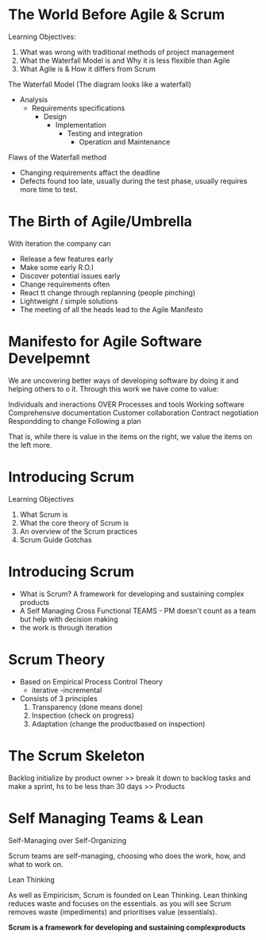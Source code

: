 # The World Before Agile & Scrum

Learning Objectives:
1. What was wrong with traditional methods of project management
2. What the Waterfall Model is and Why it is less flexible than Agile
3. What Agile is & How it differs from Scrum

The Waterfall Model (The diagram looks like a waterfall)
- Analysis
    - Requirements specifications
        - Design
            - Implementation
                - Testing and integration
                    - Operation and Maintenance

Flaws of the Waterfall method
- Changing requirements affact the deadline
- Defects found too late, usually during the test phase, usually requires more time to test.


# The Birth of Agile/Umbrella

With Iteration the company can
- Release a few features early
- Make some early R.O.I
- Discover potential issues early
- Change requirements often
- React tt change through replanning (people pinching) 
- Lightweight / simple solutions
- The meeting of all the heads lead to the Agile Manifesto

# Manifesto for Agile Software Develpemnt

We are uncovering better ways of developing software by doing it and helping others to o it. Through this work we have come to value:

Individuals and ineractions                     OVER                        Processes and tools
Working software                                                            Comprehensive documentation
Customer collaboration                                                      Contract negotiation
Respondding to change                                                       Following a plan

That is, while there is value in the items on the right, we value the items on the left more.

# Introducing Scrum

Learning Objectives
1. What Scrum is
2. What the core theory of Scrum is
3. An overview of the Scrum practices
4. Scrum Guide Gotchas

# Introducing Scrum

- What is Scrum? A framework for developing and sustaining complex products
- A Self Managing Cross Functional TEAMS - PM doesn't count as a team but help with decision making 
- the work is through iteration

# Scrum Theory
- Based on Empirical Process Control Theory
    - iterative
    -incremental
- Consists of 3 principles
    1. Transparency (done means done)
    2. Inspection (check on progress)
    3. Adaptation (change the productbased on inspection)

# The Scrum Skeleton
Backlog initialize by product owner >> break it down to backlog tasks and make a sprint, hs to be less than 30 days >> Products

# Self Managing Teams & Lean

Self-Managing over Self-Organizing

Scrum teams are self-managing, choosing who does the work, how, and what to work on.

Lean Thinking

As well as Empiricism, Scrum is founded on Lean Thinking. Lean thinking reduces waste and focuses on the essentials. as you will see Scrum removes waste (impediments) and prioritises value (essentials).

**Scrum is a framework for developing and sustaining complexproducts**